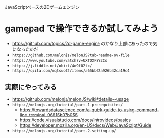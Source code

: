 <link rel="stylesheet" type="text/css" href="/assets/css/styles.css">

JavaScriptベースの2Dゲームエンジン

# gamepad で操作できるか試してみよう
* https://github.com/topics/2d-game-engine のかなり上部にあったので気になったのだ
* `https://github.com/melonjs/melonJS?tab=readme-ov-file`
* `https://www.youtube.com/watch?v=UXTOXF8Y2Cs`
* `https://jsfiddle.net/obiot/4o9f02tc/`
* `https://qiita.com/mqtsuo02/items/a65bb62a926b42ca19c4`

## 実際にやってみる
* https://github.com/melonjs/melonJS/wiki#details--usage
* `https://melonjs.org/tutorial/part-1-prerequisites/`
  * https://towardsdatascience.com/a-quick-guide-to-using-command-line-terminal-96815b97b955
  * https://code.visualstudio.com/docs/introvideos/basics
  * https://developer.mozilla.org/en-US/docs/Web/JavaScript/Guide
* `https://melonjs.org/tutorial/part-2-setting-up/`
